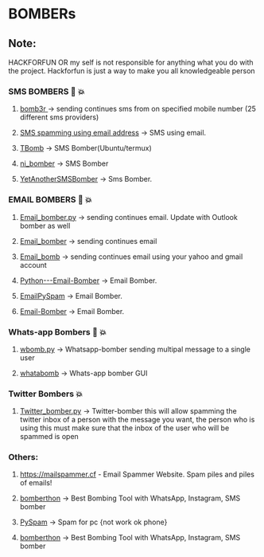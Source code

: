 # BOMBERs

## Note:

HACKFORFUN OR my self is not responsible for anything what you do with the project.
Hackforfun is just a way to make you all knowledgeable person 

### SMS BOMBERS :calling: :boom:

1. <a href="https://github.com/iMro0t/bomb3r">bomb3r </a> -> sending continues sms from on specified mobile number (25 different sms providers)

2. <a href="https://github.com/metachar/Tortuga">SMS spamming using email address</a> -> SMS using email. 

3. <a href="https://github.com/TheSpeedX/TBomb">TBomb</a> -> SMS Bomber(Ubuntu/termux) 

4. <a href="https://github.com/Nikait/ni_bomber">ni_bomber</a> -> SMS Bomber 

5. <a href="https://github.com/AvinashReddy3108/YetAnotherSMSBomber">YetAnotherSMSBomber</a> -> Sms Bomber. 

### EMAIL BOMBERS :e-mail: :boom:

1. <a href="https://github.com/bhattsameer/Bombers/blob/master/Email_bomber.py">Email_bomber.py</a> -> sending continues email. Update with Outlook bomber as well 

2. <a href="https://github.com/zanyarjamal/Email-bomber">Email_bomber</a> -> sending continues email 

3. <a href="https://github.com/MrMugiwara/Email-Bomb">Email_bomb</a> -> sending continues email using your yahoo and gmail account

4. <a href="https://github.com/ncorbuk/Python---Email-Bomber">Python---Email-Bomber</a> -> Email Bomber. 

5. <a href="https://github.com/Curioo/emailpyspam">EmailPySpam</a> -> Email Bomber. 

6. <a href="https://github.com/mohinparamasivam/Email-Bomber">Email-Bomber</a> -> Email Bomber. 

### Whats-app Bombers :calling: :boom:

1. <a href="https://github.com/bhattsameer/Bombers/blob/master/wbomb.py">wbomb.py</a> -> Whatsapp-bomber sending multipal message to a single user

2. <a href="https://github.com/tbhaxor/whatabomb">whatabomb</a>  -> Whats-app bomber GUI 

### Twitter Bombers :boom:
1. <a href="https://github.com/bhattsameer/Bombers/blob/master/Twitter_bomber.py">Twitter_bomber.py</a> -> Twitter-bomber this will allow spamming the twitter inbox of a person with the message you want, the person who is using this must make sure that the inbox of the user who will be spammed is open 

### Others:
1. https://mailspammer.cf - Email Spammer Website. Spam piles and piles of emails! 

2. <a href="https://github.com/b31ngD3v/bomberthon">bomberthon</a> -> Best Bombing Tool with WhatsApp, Instagram, SMS bomber 

3. <a href="https://github.com/bhattsameer/Bombers/blob/master/spam.py">PySpam</a> -> Spam for pc {not work ok phone} 

4. <a href="https://github.com/el-pr0f3ss0r/bomberthon">bomberthon</a> -> Best Bombing Tool with WhatsApp, Instagram, SMS bomber 


